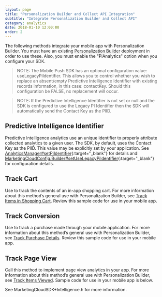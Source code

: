 ```yaml
---
layout: page
title: "Personalization Builder and Collect API Integration"
subtitle: "Integrate Personalization Builder and Collect API"
category: analytics
date: 2018-01-10 12:00:00
order: 2
---
```


The following methods integrate your mobile app with Personalization Builder. You must have an existing [Personalization Builder](http://help.marketingcloud.com/en/documentation/personalization_builder) deployment in order to use these. Also, you must enable the "PiAnalytics" option when you configure your SDK.

> NOTE: The Mobile Push SDK has an optional configuration value: useLegacyPiIdentifier. This allows you to control whether you wish to replace an absent/empty Predictive Intelligence Identifier with existing records information, in this case: contactKey. Should this configuration be FALSE, no replacement will occur.

> NOTE: If the Predictive Intelligence Identifier is not set or null and the SDK is configured to use the Legacy PI Identifier then the SDK will automatically send the Contact Key as the PIID.

## Predictive Intelligence Identifier

Predictive Intelligence analytics use an unique identifier to properly attribute collected analytics to a given user. The SDK, by default, uses the Contact Key as the PIID. This value may be explicitly set by your application. See [AnalyticsManager#setPiIdentifier](/javadocs/6.1/reference/com/salesforce/marketingcloud/analytics/AnalyticsManager.html#setPiIdentifier(java.lang.String)){:target="_blank"} for details and [MarketingCloudConfig.Builder#setUseLegacyPiIdentifier](/javadocs/6.1/reference/com/salesforce/marketingcloud/MarketingCloudConfig.Builder.html#setUseLegacyPiIdentifier(boolean)){:target="_blank"} for configuration details.

## Track Cart

Use to track the contents of an in-app shopping cart. For more information about this method’s general use with Personalization Builder, see [Track Items in Shopping Cart](https://help.salesforce.com/articleView?id=mc_ctc_track_cart.htm&type=5). Review this sample code for use in your mobile app.
<script src="https://gist.github.com/55cb5aca932689cf9e2935c6980beabe.js"></script>
<script src="https://gist.github.com/0f6d9da815f4799dccdeb4fce13bf77c.js"></script>

## Track Conversion

Use to track a purchase made through your mobile application. For more information about this method’s general use with Personalization Builder, see [Track Purchase Details](https://help.salesforce.com/articleView?id=mc_ctc_track_conversion.htm&type=5). Review this sample code for use in your mobile app.
<script src="https://gist.github.com/6e9ed834a2645463f267ac1c497bb611.js"></script>
<script src="https://gist.github.com/2e0a5c806024da20f4b0abfc77d05957.js"></script>

## Track Page View

Call this method to implement page view analytics in your app. For more information about this method’s general use with Personalization Builder, see [Track Items Viewed](https://help.salesforce.com/articleView?id=mc_ctc_track_page_view.htm&type=5). Sample code for use in your mobile app is below.
<script src="https://gist.github.com/e605564bd235b85255b9c1460f84a8b7.js"></script>
<script src="https://gist.github.com/63511dd483bd521dbeb3b46fbece001a.js"></script>
See MarketingCloudSDK+Intelligence.h for more information.
